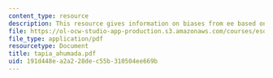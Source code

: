 ```yaml
---
content_type: resource
description: This resource gives information on biases from ee based on practice.
file: https://ol-ocw-studio-app-production.s3.amazonaws.com/courses/esd-342-advanced-system-architecture-spring-2006/191d448ea2a228dec55b310504ee669b_tapia_ahumada.pdf
file_type: application/pdf
resourcetype: Document
title: tapia_ahumada.pdf
uid: 191d448e-a2a2-28de-c55b-310504ee669b
---
```

